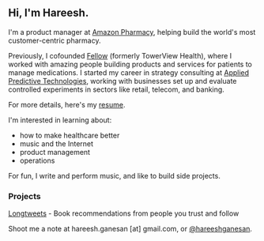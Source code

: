 ## Hi, I'm Hareesh. 

I'm a product manager at [Amazon Pharmacy](https://pharmacy.amazon.com/), helping build the world's most customer-centric pharmacy. 

Previously, I cofounded [Fellow](https://myfellow.com) (formerly TowerView Health), where I worked with amazing people building products and services for patients to manage medications. I started my career in strategy consulting at [Applied Predictive Technologies](https://www.predictivetechnologies.com/en), working with businesses set up and evaluate controlled experiments in sectors like retail, telecom, and banking.

For more details, here's my [resume](https://github.com/hareeshganesan/hareeshganesan.com/raw/master/assets/resume.pdf).

I'm interested in learning about:
- how to make healthcare better
- music and the Internet
- product management 
- operations

For fun, I write and perform music, and like to build side projects.

### Projects

[Longtweets](https://longtweetsapp.com) - Book recommendations from people you trust and follow

Shoot me a note at hareesh.ganesan [at] gmail.com, or [@hareeshganesan](https://www.twitter.com/hareeshganesan). 
